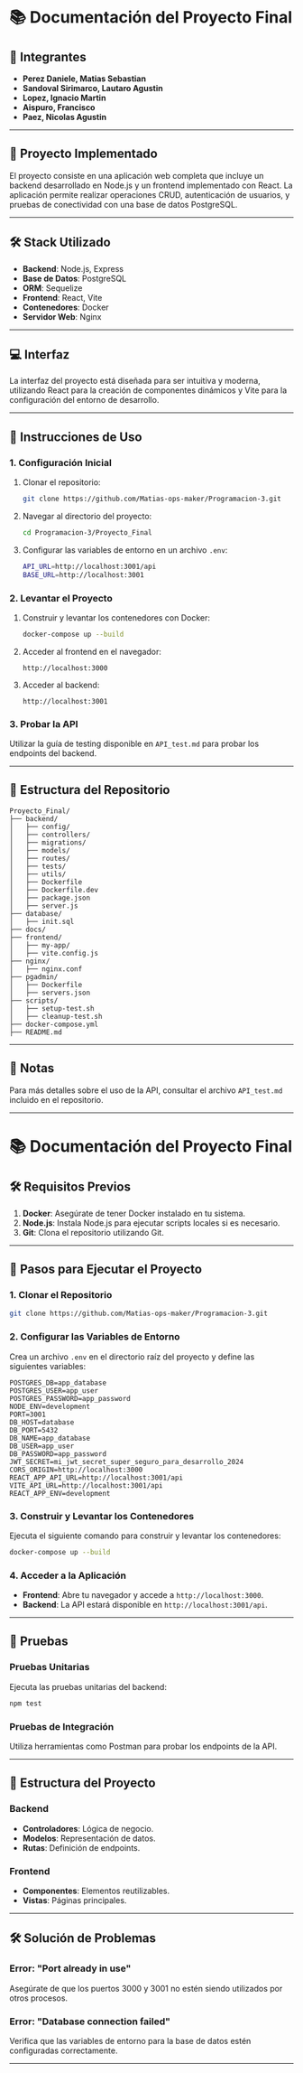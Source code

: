 # 📚 Documentación del Proyecto Final

## 👥 Integrantes
- **Perez Daniele, Matias Sebastian**
- **Sandoval Sirimarco, Lautaro Agustin**
- **Lopez, Ignacio Martin**
- **Aispuro, Francisco**
- **Paez, Nicolas Agustin**

---

## 🚀 Proyecto Implementado
El proyecto consiste en una aplicación web completa que incluye un backend desarrollado en Node.js y un frontend implementado con React. La aplicación permite realizar operaciones CRUD, autenticación de usuarios, y pruebas de conectividad con una base de datos PostgreSQL.

---

## 🛠️ Stack Utilizado
- **Backend**: Node.js, Express
- **Base de Datos**: PostgreSQL
- **ORM**: Sequelize
- **Frontend**: React, Vite
- **Contenedores**: Docker
- **Servidor Web**: Nginx

---

## 💻 Interfaz
La interfaz del proyecto está diseñada para ser intuitiva y moderna, utilizando React para la creación de componentes dinámicos y Vite para la configuración del entorno de desarrollo.

---

## 📖 Instrucciones de Uso

### 1. Configuración Inicial
1. Clonar el repositorio:
   ```bash
   git clone https://github.com/Matias-ops-maker/Programacion-3.git
   ```
2. Navegar al directorio del proyecto:
   ```bash
   cd Programacion-3/Proyecto_Final
   ```
3. Configurar las variables de entorno en un archivo `.env`:
   ```bash
   API_URL=http://localhost:3001/api
   BASE_URL=http://localhost:3001
   ```

### 2. Levantar el Proyecto
1. Construir y levantar los contenedores con Docker:
   ```bash
   docker-compose up --build
   ```
2. Acceder al frontend en el navegador:
   ```
   http://localhost:3000
   ```
3. Acceder al backend:
   ```
   http://localhost:3001
   ```

### 3. Probar la API
Utilizar la guía de testing disponible en `API_test.md` para probar los endpoints del backend.

---

## 📂 Estructura del Repositorio

```
Proyecto_Final/
├── backend/
│   ├── config/
│   ├── controllers/
│   ├── migrations/
│   ├── models/
│   ├── routes/
│   ├── tests/
│   ├── utils/
│   ├── Dockerfile
│   ├── Dockerfile.dev
│   ├── package.json
│   ├── server.js
├── database/
│   ├── init.sql
├── docs/
├── frontend/
│   ├── my-app/
│   ├── vite.config.js
├── nginx/
│   ├── nginx.conf
├── pgadmin/
│   ├── Dockerfile
│   ├── servers.json
├── scripts/
│   ├── setup-test.sh
│   ├── cleanup-test.sh
├── docker-compose.yml
├── README.md
```

---

## 📝 Notas
Para más detalles sobre el uso de la API, consultar el archivo `API_test.md` incluido en el repositorio.

---

# 📚 Documentación del Proyecto Final

## 🛠️ Requisitos Previos

1. **Docker**: Asegúrate de tener Docker instalado en tu sistema.
2. **Node.js**: Instala Node.js para ejecutar scripts locales si es necesario.
3. **Git**: Clona el repositorio utilizando Git.

---

## 🚀 Pasos para Ejecutar el Proyecto

### 1. Clonar el Repositorio
```bash
git clone https://github.com/Matias-ops-maker/Programacion-3.git
```

### 2. Configurar las Variables de Entorno
Crea un archivo `.env` en el directorio raíz del proyecto y define las siguientes variables:
```env
POSTGRES_DB=app_database
POSTGRES_USER=app_user
POSTGRES_PASSWORD=app_password
NODE_ENV=development
PORT=3001
DB_HOST=database
DB_PORT=5432
DB_NAME=app_database
DB_USER=app_user
DB_PASSWORD=app_password
JWT_SECRET=mi_jwt_secret_super_seguro_para_desarrollo_2024
CORS_ORIGIN=http://localhost:3000
REACT_APP_API_URL=http://localhost:3001/api
VITE_API_URL=http://localhost:3001/api
REACT_APP_ENV=development
```

### 3. Construir y Levantar los Contenedores
Ejecuta el siguiente comando para construir y levantar los contenedores:
```bash
docker-compose up --build
```

### 4. Acceder a la Aplicación
- **Frontend**: Abre tu navegador y accede a `http://localhost:3000`.
- **Backend**: La API estará disponible en `http://localhost:3001/api`.

---

## 🧪 Pruebas

### Pruebas Unitarias
Ejecuta las pruebas unitarias del backend:
```bash
npm test
```

### Pruebas de Integración
Utiliza herramientas como Postman para probar los endpoints de la API.

---

## 📂 Estructura del Proyecto

### Backend
- **Controladores**: Lógica de negocio.
- **Modelos**: Representación de datos.
- **Rutas**: Definición de endpoints.

### Frontend
- **Componentes**: Elementos reutilizables.
- **Vistas**: Páginas principales.

---

## 🛠️ Solución de Problemas

### Error: "Port already in use"
Asegúrate de que los puertos 3000 y 3001 no estén siendo utilizados por otros procesos.

### Error: "Database connection failed"
Verifica que las variables de entorno para la base de datos estén configuradas correctamente.

---
